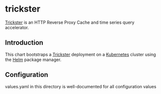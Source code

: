# trickster

[Trickster](https://github.com/Comcast/trickster) is an HTTP Reverse Proxy Cache and time series query accelerator.

## Introduction

This chart bootstraps a [Trickster](https://github.com/Comcast/trickster) deployment on a [Kubernetes](http://kubernetes.io) cluster using the [Helm](https://helm.sh) package manager.

## Configuration

values.yaml in this directory is well-documented for all configuration values
